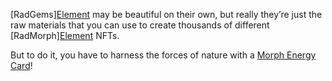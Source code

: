 [RadGems][Element](?glossaryAnchor=radgems) may be beautiful on their own, but really they’re just the raw materials that you can use to create thousands of different [RadMorph][Element](?glossaryAnchor=radmorphs) NFTs.

But to do it, you have to harness the forces of nature with a [Morph Energy Card](?glossaryAnchor=cards)!
